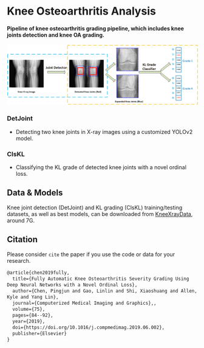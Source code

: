#  Knee Osteoarthritis Analysis

#### Pipeline of knee osteoarthritis grading pipeline, which includes knee joints detection and knee OA grading.

![klg_pipeline](klg_pipeline.png)

### DetJoint
- Detecting two knee joints in X-ray images using a customized YOLOv2 model.

### ClsKL
- Classifying the KL grade of detected knee joints with a novel ordinal loss.


## Data & Models
Knee joint detection (DetJoint) and KL grading (ClsKL) training/testing datasets, as well as best models, can be downloaded from [KneeXrayData](https://data.mendeley.com/datasets/56rmx5bjcr/1), around 7G.


## Citation
Please consider `cite` the paper if you use the code or data for your research.
```
@article{chen2019fully,
  title={Fully Automatic Knee Osteoarthritis Severity Grading Using Deep Neural Networks with a Novel Ordinal Loss},
  author={Chen, Pingjun and Gao, Linlin and Shi, Xiaoshuang and Allen, Kyle and Yang Lin},
  journal={Computerized Medical Imaging and Graphics},,
  volume={75},
  pages={84--92},
  year={2019},
  doi={https://doi.org/10.1016/j.compmedimag.2019.06.002},
  publisher={Elsevier}  
}
```
